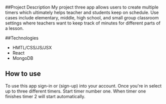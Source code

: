 ##Project Description
My project three app allows users to create multiple timers which ultimately helps teacher and students keep on schedule. Use cases include elementary, middle, high school, and small group classroom settings where teachers want to keep track of minutes for different parts of a lesson.

##Technologies
* HMTL/CSS/JS/JSX
* React 
* MongoDB 

## How to use
To use this app sign-in or (sign-up) into your account. Once you're in
select up to three different timers. Start timer number one. When timer 
one finishes timer 2 will start automatically.